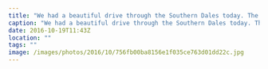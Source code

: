 ```yaml
---
title: "We had a beautiful drive through the Southern Dales today. The weather was a  little overcast but still had to take a couple of shots."
caption: "We had a beautiful drive through the Southern Dales today. The weather was a  little overcast but still had to take a couple of shots."
date: 2016-10-19T11:43Z
location: ""
tags: ""
image: /images/photos/2016/10/756fb00ba8156e1f035ce763d01dd22c.jpg
---
```

